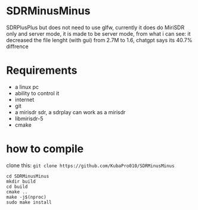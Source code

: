 # SDRMinusMinus
SDRPlusPlus but does not need to use glfw, currently it does do MiriSDR only and server mode, it is made to be server mode, from what i can see: it decreased the file lenght (with gui) from 2.7M to 1.6, chatgpt says its 40.7% diffrence
# Requirements
- a linux pc
- ability to control it
- internet
- git
- a mirisdr sdr, a sdrplay can work as a mirisdr
- libmirisdr-5
- cmake
# how to compile
clone this: `git clone https://github.com/KubaPro010/SDRMinusMinus`<br>
```
cd SDRMinusMinus
mkdir build
cd build
cmake ..
make -j$(nproc)
sudo make install
```
